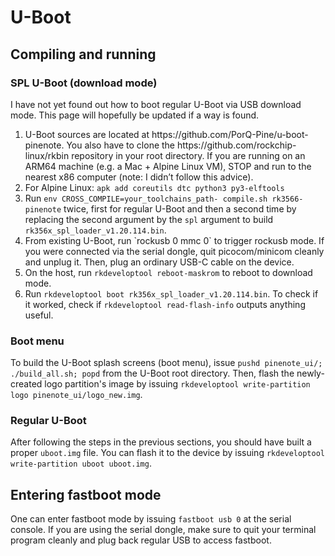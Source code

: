 # U-Boot
## Compiling and running
### SPL U-Boot (download mode)
I have not yet found out how to boot regular U-Boot via USB download mode. This page will hopefully be updated if a way is found.
<ol>
    <li>
        U-Boot sources are located at https://github.com/PorQ-Pine/u-boot-pinenote. You also have to clone the https://github.com/rockchip-linux/rkbin repository in your root directory.
If you are running on an ARM64 machine (e.g. a Mac + Alpine Linux VM), STOP and run to the nearest x86 computer (note: I didn’t follow this advice).   
    </li>
    <li>
        For Alpine Linux: <code>apk add coreutils dtc python3 py3-elftools</code>
    </li>
    <li>
        Run <code>env CROSS_COMPILE=your_toolchains_path- compile.sh rk3566-pinenote</code> twice, first for regular U-Boot and then a second time by replacing the second argument by the <code>spl</code> argument to build <code>rk356x_spl_loader_v1.20.114.bin</code>.
    </li>
    <li>
        From existing U-Boot, run `rockusb 0 mmc 0` to trigger rockusb mode. If you were connected via the serial dongle, quit picocom/minicom cleanly and unplug it. Then, plug an ordinary USB-C cable on the device.
    </li>
    <li>
        On the host, run <code>rkdeveloptool reboot-maskrom</code> to reboot to download mode.
    </li>
    <li>
        Run <code>rkdeveloptool boot rk356x_spl_loader_v1.20.114.bin</code>. To check if it worked, check if <code>rkdeveloptool read-flash-info</code> outputs anything useful.
    </li>
</ol>

### Boot menu
To build the U-Boot splash screens (boot menu), issue `pushd pinenote_ui/; ./build_all.sh; popd` from the U-Boot root directory. Then, flash the newly-created logo partition's image by issuing `rkdeveloptool write-partition logo pinenote_ui/logo_new.img`.

### Regular U-Boot
After following the steps in the previous sections, you should have built a proper `uboot.img` file. You can flash it to the device by issuing `rkdeveloptool write-partition uboot uboot.img`.

## Entering fastboot mode
One can enter fastboot mode by issuing <code>fastboot usb 0</code> at the serial console. If you are using the serial dongle, make sure to quit your terminal program cleanly and plug back regular USB to access fastboot.
